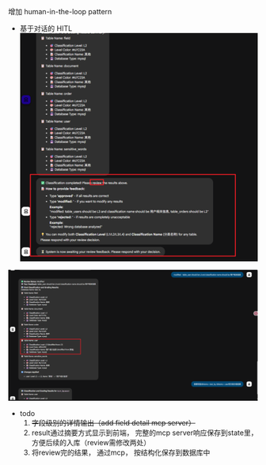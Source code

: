 增加 human-in-the-loop pattern
- 基于对话的 HITL
![img.png](img.png)

![img_1.png](img_1.png)

- todo
  1. ~~字段级别的详情输出（add field detail mcp server）~~
  2. result通过摘要方式显示到前端， 完整的mcp server响应保存到state里， 方便后续的入库（review需修改两处）
  3. 将review完的结果， 通过mcp， 按结构化保存到数据库中